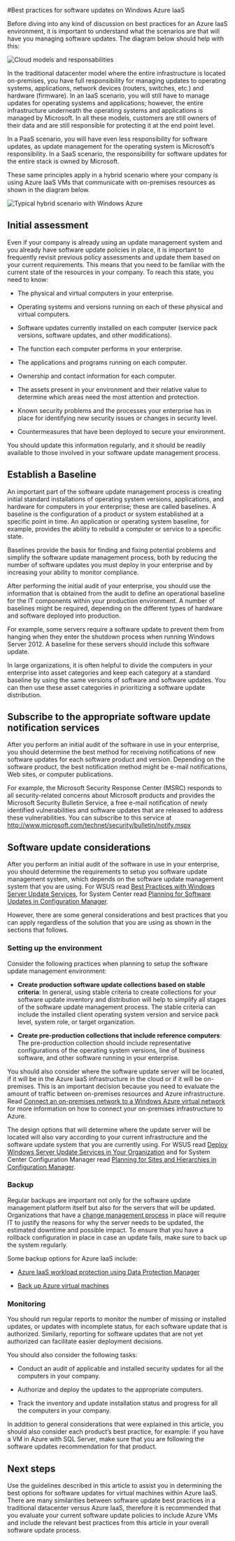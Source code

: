 <properties
   pageTitle="Best Practices for Software Updates on Windows Azure IaaS | Windows Azure"
   description="Article provides a collection of best practices for software updates in an Windows Azure IaaS environment.  It is intended for IT professionals and security analysts who deal with change control, software update and asset management on a daily basis, including those responsible for their organization's security and compliance efforts."
   services="virtual-machines, cloud-services, storage"
   documentationCenter="na"
   authors="YuriD"
   manager="swadhwa"
   editor=""
   tags="azure-service-management,azure-resource-manager"/>

<tags
	ms.service="azure-security"
	ms.date="09/03/2015"
	wacn.date=""/>

#Best practices for software updates on Windows Azure IaaS

Before diving into any kind of discussion on best practices for an Azure IaaS environment, it is important to understand what the scenarios are that will have you managing software updates. The diagram below should help with this:

![Cloud models and responsabilities](./media/azure-security-best-practices-software-updates-iaas/sec-cloudstack.png)

In the traditional datacenter model where the entire infrastructure is located on-premises, you have full responsibility for managing updates to operating systems, applications, network devices (routers, switches, etc.) and hardware (firmware). In an IaaS scenario, you will still have to manage updates for operating systems and applications; however, the entire infrastructure underneath the operating systems and applications is managed by Microsoft. In all these models, customers are still owners of their data and are still responsible for protecting it at the end point level.

In a PaaS scenario, you will have even less responsibility for software updates, as update management for the operating system is Microsoft’s responsibility. In a SaaS scenario, the responsibility for software updates for the entire stack is owned by Microsoft.

These same principles apply in a hybrid scenario where your company is using Azure IaaS VMs that communicate with on-premises resources as shown in the diagram below.

![Typical hybrid scenario with Windows Azure](./media/azure-security-best-practices-software-updates-iaas/sec-azconnectonpre.png)

## Initial assessment

Even if your company is already using an update management system and you already have software update policies in place, it is important to frequently revisit previous policy assessments and update them based on your current requirements. This means that you need to be familiar with the current state of the resources in your company. To reach this state, you need to know:

-   The physical and virtual computers in your enterprise.

-   Operating systems and versions running on each of these physical and virtual computers.

-   Software updates currently installed on each computer (service pack versions, software updates, and other modifications).

-   The function each computer performs in your enterprise.

-   The applications and programs running on each computer.

-   Ownership and contact information for each computer.

-   The assets present in your environment and their relative value to determine which areas need the most attention and protection.

-   Known security problems and the processes your enterprise has in place for identifying new security issues or changes in security level.

-   Countermeasures that have been deployed to secure your environment.

You should update this information regularly, and it should be readily available to those involved in your software update management process.

## Establish a Baseline

An important part of the software update management process is creating initial standard installations of operating system versions, applications, and hardware for computers in your enterprise; these are called baselines. A baseline is the configuration of a product or system established at a specific point in time. An application or operating system baseline, for example, provides the ability to rebuild a computer or service to a specific state.

Baselines provide the basis for finding and fixing potential problems and simplify the software update management process, both by reducing the number of software updates you must deploy in your enterprise and by increasing your ability to monitor compliance.

After performing the initial audit of your enterprise, you should use the information that is obtained from the audit to define an operational baseline for the IT components within your production environment. A number of baselines might be required, depending on the different types of hardware and software deployed into production.

For example, some servers require a software update to prevent them from hanging when they enter the shutdown process when running Windows Server 2012. A baseline for these servers should include this software update.

In large organizations, it is often helpful to divide the computers in your enterprise into asset categories and keep each category at a standard baseline by using the same versions of software and software updates. You can then use these asset categories in prioritizing a software update distribution.

## Subscribe to the appropriate software update notification services

After you perform an initial audit of the software in use in your enterprise, you should determine the best method for receiving notifications of new software updates for each software product and version. Depending on the software product, the best notification method might be e-mail notifications, Web sites, or computer publications.

For example, the Microsoft Security Response Center (MSRC) responds to all security-related concerns about Microsoft products and provides the Microsoft Security Bulletin Service, a free e-mail notification of newly identified vulnerabilities and software updates that are released to address these vulnerabilities. You can subscribe to this service at <!-- deleted by customization http://www.microsoft.com/technet/security/bulletin/notify.mspx. --><!-- keep by customization: begin --> <http://www.microsoft.com/technet/security/bulletin/notify.mspx> <!-- keep by customization: end -->

## Software update considerations

After you perform an initial audit of the software in use in your enterprise, you should determine the requirements to setup you software update management system, which depends on the software update management system that you are using. For WSUS read [Best Practices with Windows Server Update Services](https://technet.microsoft.com/library/Cc708536), for System Center read [Planning for Software Updates in Configuration Manager](https://technet.microsoft.com/library/gg712696).

However, there are some general considerations and best practices that you can apply regardless of the solution that you are using as shown in the sections that follows.

### Setting up the environment

Consider the following practices when planning to setup the software update management environment:

-   **Create production software update collections based on stable criteria**: In general, using stable criteria to create collections for your software update inventory and distribution will help to simplify all stages of the software update management process. The stable criteria can include the installed client operating system version and service pack level, system role, or target organization.

-   **Create pre-production collections that include reference computers**: The pre-production collection should include representative configurations of the operating system versions, line of business software, and other software running in your enterprise.

You should also consider where the software update server will be located, if it will be in the Azure IaaS infrastructure in the cloud or if it will be on-premises. This is an important decision because you need to evaluate the amount of traffic between on-premises resources and Azure infrastructure. Read [Connect an on-premises network to a Windows Azure virtual network](https://technet.microsoft.com/library/Dn786406.aspx) for more information on how to connect your on-premises infrastructure to Azure.

The design options that will determine where the update server will be located will also vary according to your current infrastructure and the software update system that you are currently using. For WSUS read [Deploy Windows Server Update Services in Your Organization](https://technet.microsoft.com/library/hh852340.aspx) and for System Center Configuration Manager read [Planning for Sites and Hierarchies in Configuration Manager](https://technet.microsoft.com/library/Gg712681.aspx).

### Backup

Regular backups are important not only for the software update management platform itself but also for the servers that will be updated. Organizations that have a [change management process](https://technet.microsoft.com/library/cc543216.aspx) in place will require IT to justify the reasons for why the server needs to be updated, the estimated downtime and possible impact. To ensure that you have a rollback configuration in place in case an update fails, make sure to back up the system regularly.

Some backup options for Azure IaaS include:

-   [Azure IaaS workload protection using Data Protection Manager](https://azure.microsoft.com/blog/2014/09/08/azure-iaas-workload-protection-using-data-protection-manager/)

-   [Back up Azure virtual <!-- deleted by customization machines](/documentation/articles/backup-azure-vms) --><!-- keep by customization: begin --> machines](/documentation/articles/backup-azure-vms/) <!-- keep by customization: end -->

### Monitoring

You should run regular reports to monitor the number of missing or installed updates, or updates with incomplete status, for each software update that is authorized. Similarly, reporting for software updates that are not yet authorized can facilitate easier deployment decisions. 

You should also consider the following tasks:

-   Conduct an audit of applicable and installed security updates for all the computers in your company.

-   Authorize and deploy the updates to the appropriate computers.

-   Track the inventory and update installation status and progress for all the computers in your company.

In addition to general considerations that were explained in this article, you should also consider each product’s best practice, for example: if you have a VM in Azure with SQL Server, make sure that you are following the software updates recommendation for that product.

## Next steps

Use the guidelines described in this article to assist you in determining the best options for software updates for virtual machines within Azure IaaS. There are many similarities between software update best practices in a traditional datacenter versus Azure IaaS, therefore it is recommended that you evaluate your current software update policies to include Azure VMs and include the relevant best practices from this article in your overall software update process.
